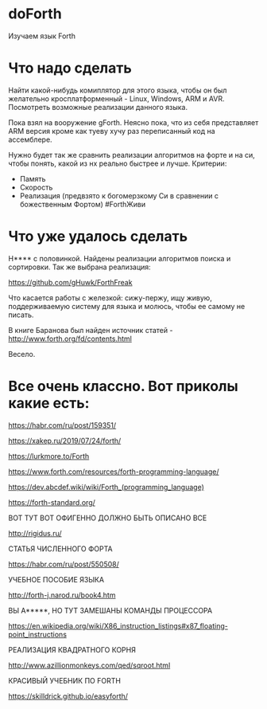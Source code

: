# doForth
Изучаем язык Forth

# Что надо сделать
Найти какой-нибудь комиплятор для этого языка, чтобы он был желательно кросплатформенный - Linux, Windows, ARM и AVR.
Посмотреть возможные реализации данного языка.

Пока взял на вооружение gForth. Неясно пока, что из себя представляет ARM версия кроме как туеву хучу раз переписанный код на ассемблере.

Нужно будет так же сравнить реализации алгоритмов на форте и на си, чтобы понять, какой из нх реально быстрее и лучше. 
Критерии:
  - Память
  - Скорость
  - Реализация (предвзято к богомерзкому Си в сравнении с божественным Фортом)
#ForthЖиви

# Что уже удалось сделать

Н**** с половинкой. Найдены реализации алгоритмов поиска и сортировки. Так же выбрана реализация:

https://github.com/gHuwk/ForthFreak


Что касается работы с железкой: сижу-пержу, ищу живую, поддерживаемую систему для языка и молюсь, чтобы ее самому не писать.

В книге Баранова был найден источник статей - http://www.forth.org/fd/contents.html

Весело.


# Все очень классно. Вот приколы какие есть:

https://habr.com/ru/post/159351/

https://xakep.ru/2019/07/24/forth/

https://lurkmore.to/Forth

https://www.forth.com/resources/forth-programming-language/

https://dev.abcdef.wiki/wiki/Forth_(programming_language)

https://forth-standard.org/

ВОТ ТУТ ВОТ ОФИГЕННО ДОЛЖНО БЫТЬ ОПИСАНО ВСЕ

http://rigidus.ru/

СТАТЬЯ ЧИСЛЕННОГО ФОРТА

https://habr.com/ru/post/550508/

УЧЕБНОЕ ПОСОБИЕ ЯЗЫКА

http://forth-j.narod.ru/book4.htm

ВЫ A*****, НО ТУТ ЗАМЕШАНЫ КОМАНДЫ ПРОЦЕССОРА

https://en.wikipedia.org/wiki/X86_instruction_listings#x87_floating-point_instructions

РЕАЛИЗАЦИЯ КВАДРАТНОГО КОРНЯ

http://www.azillionmonkeys.com/qed/sqroot.html

КРАСИВЫЙ УЧЕБНИК ПО FORTH 

https://skilldrick.github.io/easyforth/


